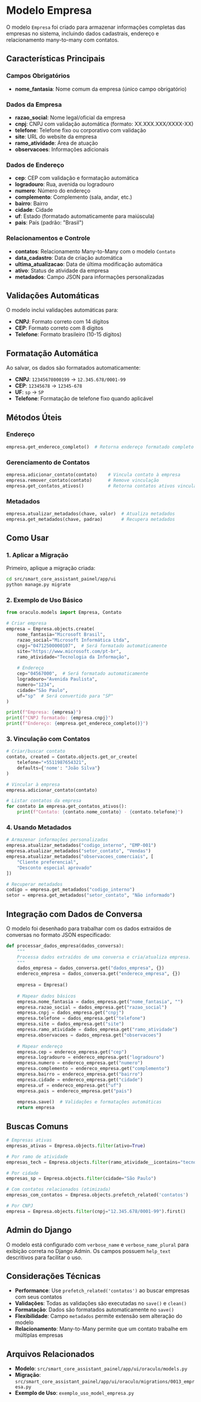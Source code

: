 # Modelo Empresa

O modelo `Empresa` foi criado para armazenar informações completas das empresas no sistema, incluindo dados cadastrais, endereço e relacionamento many-to-many com contatos.

## Características Principais

### Campos Obrigatórios
- **nome_fantasia**: Nome comum da empresa (único campo obrigatório)

### Dados da Empresa
- **razao_social**: Nome legal/oficial da empresa
- **cnpj**: CNPJ com validação automática (formato: XX.XXX.XXX/XXXX-XX)
- **telefone**: Telefone fixo ou corporativo com validação
- **site**: URL do website da empresa
- **ramo_atividade**: Área de atuação
- **observacoes**: Informações adicionais

### Dados de Endereço
- **cep**: CEP com validação e formatação automática
- **logradouro**: Rua, avenida ou logradouro
- **numero**: Número do endereço
- **complemento**: Complemento (sala, andar, etc.)
- **bairro**: Bairro
- **cidade**: Cidade
- **uf**: Estado (formatado automaticamente para maiúscula)
- **pais**: País (padrão: "Brasil")

### Relacionamentos e Controle
- **contatos**: Relacionamento Many-to-Many com o modelo `Contato`
- **data_cadastro**: Data de criação automática
- **ultima_atualizacao**: Data de última modificação automática  
- **ativo**: Status de atividade da empresa
- **metadados**: Campo JSON para informações personalizadas

## Validações Automáticas

O modelo inclui validações automáticas para:
- **CNPJ**: Formato correto com 14 dígitos
- **CEP**: Formato correto com 8 dígitos  
- **Telefone**: Formato brasileiro (10-15 dígitos)

## Formatação Automática

Ao salvar, os dados são formatados automaticamente:
- **CNPJ**: `12345678000199` → `12.345.678/0001-99`
- **CEP**: `12345678` → `12345-678`  
- **UF**: `sp` → `SP`
- **Telefone**: Formatação de telefone fixo quando aplicável

## Métodos Úteis

### Endereço
```python
empresa.get_endereco_completo()  # Retorna endereço formatado completo
```

### Gerenciamento de Contatos
```python
empresa.adicionar_contato(contato)    # Vincula contato à empresa
empresa.remover_contato(contato)      # Remove vinculação
empresa.get_contatos_ativos()         # Retorna contatos ativos vinculados
```

### Metadados
```python
empresa.atualizar_metadados(chave, valor)  # Atualiza metadados
empresa.get_metadados(chave, padrao)       # Recupera metadados
```

## Como Usar

### 1. Aplicar a Migração

Primeiro, aplique a migração criada:

```bash
cd src/smart_core_assistant_painel/app/ui
python manage.py migrate
```

### 2. Exemplo de Uso Básico

```python
from oraculo.models import Empresa, Contato

# Criar empresa
empresa = Empresa.objects.create(
    nome_fantasia="Microsoft Brasil",
    razao_social="Microsoft Informática Ltda",
    cnpj="04712500000107",  # Será formatado automaticamente
    site="https://www.microsoft.com/pt-br",
    ramo_atividade="Tecnologia da Informação",
    
    # Endereço
    cep="04567000",  # Será formatado automaticamente
    logradouro="Avenida Paulista", 
    numero="1234",
    cidade="São Paulo",
    uf="sp"  # Será convertido para "SP"
)

print(f"Empresa: {empresa}")
print(f"CNPJ formatado: {empresa.cnpj}")
print(f"Endereço: {empresa.get_endereco_completo()}")
```

### 3. Vinculação com Contatos

```python
# Criar/buscar contato
contato, created = Contato.objects.get_or_create(
    telefone="+5511987654321",
    defaults={'nome': "João Silva"}
)

# Vincular à empresa  
empresa.adicionar_contato(contato)

# Listar contatos da empresa
for contato in empresa.get_contatos_ativos():
    print(f"Contato: {contato.nome_contato} - {contato.telefone}")
```

### 4. Usando Metadados

```python
# Armazenar informações personalizadas
empresa.atualizar_metadados("codigo_interno", "EMP-001")
empresa.atualizar_metadados("setor_contato", "Vendas")
empresa.atualizar_metadados("observacoes_comerciais", [
    "Cliente preferencial",
    "Desconto especial aprovado"
])

# Recuperar metadados
codigo = empresa.get_metadados("codigo_interno")
setor = empresa.get_metadados("setor_contato", "Não informado")
```

## Integração com Dados de Conversa

O modelo foi desenhado para trabalhar com os dados extraídos de conversas no formato JSON especificado:

```python
def processar_dados_empresa(dados_conversa):
    """
    Processa dados extraídos de uma conversa e cria/atualiza empresa.
    """
    dados_empresa = dados_conversa.get("dados_empresa", {})
    endereco_empresa = dados_conversa.get("endereco_empresa", {})
    
    empresa = Empresa()
    
    # Mapear dados básicos
    empresa.nome_fantasia = dados_empresa.get("nome_fantasia", "")
    empresa.razao_social = dados_empresa.get("razao_social")
    empresa.cnpj = dados_empresa.get("cnpj")
    empresa.telefone = dados_empresa.get("telefone")
    empresa.site = dados_empresa.get("site")
    empresa.ramo_atividade = dados_empresa.get("ramo_atividade")
    empresa.observacoes = dados_empresa.get("observacoes")
    
    # Mapear endereço
    empresa.cep = endereco_empresa.get("cep")
    empresa.logradouro = endereco_empresa.get("logradouro")
    empresa.numero = endereco_empresa.get("numero")
    empresa.complemento = endereco_empresa.get("complemento")
    empresa.bairro = endereco_empresa.get("bairro")
    empresa.cidade = endereco_empresa.get("cidade")
    empresa.uf = endereco_empresa.get("uf")
    empresa.pais = endereco_empresa.get("pais")
    
    empresa.save()  # Validações e formatações automáticas
    return empresa
```

## Buscas Comuns

```python
# Empresas ativas
empresas_ativas = Empresa.objects.filter(ativo=True)

# Por ramo de atividade
empresas_tech = Empresa.objects.filter(ramo_atividade__icontains="tecnologia")

# Por cidade
empresas_sp = Empresa.objects.filter(cidade="São Paulo")

# Com contatos relacionados (otimizada)
empresas_com_contatos = Empresa.objects.prefetch_related('contatos')

# Por CNPJ
empresa = Empresa.objects.filter(cnpj="12.345.678/0001-99").first()
```

## Admin do Django

O modelo está configurado com `verbose_name` e `verbose_name_plural` para exibição correta no Django Admin. Os campos possuem `help_text` descritivos para facilitar o uso.

## Considerações Técnicas

- **Performance**: Use `prefetch_related('contatos')` ao buscar empresas com seus contatos
- **Validações**: Todas as validações são executadas no `save()` e `clean()`
- **Formatação**: Dados são formatados automaticamente no `save()`
- **Flexibilidade**: Campo `metadados` permite extensão sem alteração do modelo
- **Relacionamento**: Many-to-Many permite que um contato trabalhe em múltiplas empresas

## Arquivos Relacionados

- **Modelo**: `src/smart_core_assistant_painel/app/ui/oraculo/models.py`
- **Migração**: `src/smart_core_assistant_painel/app/ui/oraculo/migrations/0013_empresa.py`
- **Exemplo de Uso**: `exemplo_uso_model_empresa.py`

